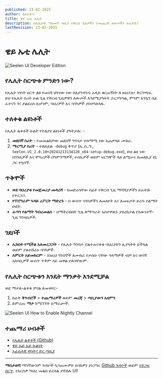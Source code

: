 ```yaml
---
published: 13-02-2025
author: አይታታን
title: ዌይ ኡቲ ሌሊት
description: በሌሊታዊ ማዘመኛ ጣቢያ የቅርብ ጊዜዎችን የመጨረሻ ለውጦችን ይፈትሹ!
lastRevision: 13-02-2025
---
```


# ዌይ ኡቲ ሌሊት

![Seelen UI Developer Edition](https://github.com/user-attachments/assets/76634b49-7b09-4ef2-9643-e93542309f5d)

## የሌሊት ስርጭቱ ምንድን ነው?

የሌሊት ነፃነት ሰርጥ ልዩ የመነሻ ህንፃው ነው በእያንዳንዱ አዲስ ቁርጠኝነት ለ `master` ቅርንጫፍ. ይህ የሌሊት ስሪት
ሁል ጊዜ የቅርብ ጊዜዎቹን ለውጦች እንደሚያካትት ያረጋግጣል, ምንም እንኳን ሰፊ ፈተናን ገና ያልደረሰ ቢሆንም, ባህሪዎች እና
ሳንካዎች ያስተካክላሉ.

## ተለቀቁ ልዩነቶች

የሌሊት ልቀቶች ሁለት የተለያዩ ልዩነቶች ያካትታሉ: -

1. **መደበኛ ስሪት** - የመመልከቻው መደበኛ ግንባታ ተስማሚ ነው አጠቃላይ ሙከራ.
2. **ማረሚያ ስሪት** - ተለይቷል `-debug` ቅጥያ (ኢ.ሲ.ግ.,
   `Seelen.UI_2.0.10+20241213134120_x64-setup-debug.exe`), ይህ ልዩ ነው በገንቢዎች እና
   ሞካሪዎች በግምገማዎች, ተሰኪዎች ወይም ፍርግሞች ላይ ለሚሠሩ ከመለኪያ ዩኒ ጋር ተኳሃኝ.

## ጥቅሞች

- **ወደ ባህሪያቱ የመጀመሪያ መዳረሻ** - ከመድረሳቸው በፊት የቅርብ ጊዜ ማሻሻያዎችን ይፈትሹ የተረጋጋ.
- **የፕሮግራም ጉዳይ ሪፖርት ማድረጉ** - በ ውስጥ ሳንካዎችን ለመለየት እና ለመፍታት ይረዱ የልማት ዑደት.
- **ፈጣን የልማት ግብረመልስ** - በማቅረብበት ጊዜ ለማጣራት አስተዋጽኦ ያበረክታል የእውነተኛ-ጊዜ ግንዛቤዎች.

## ገደቦች

- **ሊከሰት የሚችል አለመረጋጋት** - የሌሊት ግንባታ ያልተጠናቀቁ ባህሪያትን ሊያካትት ይችላል ወይም ያልተሸፈኑ ሳንካዎች.
- **ለምርት አይመከርም** - እነዚህ ግንበኞች ለሙከራ የታሰቡ ናቸው ዓላማዎች ብቻ እና ወሳኝ አከባቢዎች ውስጥ ጥቅም ላይ
  መዋል የለባቸውም.

## የሌሊት ስርጭቱን እንዴት ማንቃት እንደሚቻል

ወደ ማታለ-ልቀቁ ቻናል ለመቀየር-

1. ክፈት **ቅንብሮች** > **ተጨማሪዎች** ወይም **መረጃ** > **ጣቢያውን አዘምን**.
2. ይምረጡ **ማታ** ከሚገኙት አማራጮች.

![Seelen UI How to Enable Nightly Channel](https://github.com/user-attachments/assets/ae88aeac-98cc-4424-a9e7-fb59740b694e)

## ተጨማሪ ሀብቶች

- [የሌሊት ልቀቶች (Github)](https://github.com/eythaann/Seelen-UI/releases/tag/nightly)
- [ዌይ ኡይ ኡይ ኩልነት](https://discord.gg/ABfASx5ZAJ)
- [ኦፊሴላዊ ዋስትና ድር ጣቢያ](https://seelen.io)

---

**ማስታወሻ** ማንኛውንም ጉዳዮች ካጋጠሙዎት እባክዎን ያነጋግሩ
[Github ጉዳዮች](https://github.com/eythaann/Seelen-UI/issues) ወይም
[የድጋፍ ሰርጥ](https://discord.gg/ABfASx5ZAJ). የእርስዎ ግብረ መልስ ይረዳል ያሻሽሉ UI!
